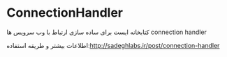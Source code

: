 # ConnectionHandler

کتابخانه ایست برای ساده سازی ارتباط با وب سرویس ها connection handler

اطلاعات بیشتر و طریقه استفاده:http://sadeghlabs.ir/post/connection-handler


